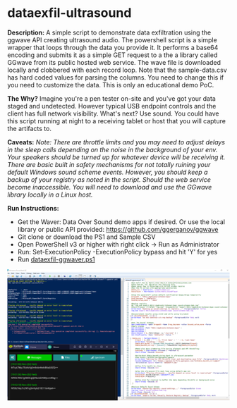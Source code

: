 # dataexfil-ultrasound
**Description:**
A simple script to demonstrate data exfiltration using the ggwave API creating ultrasound audio. The powershell script is a simple wrapper that loops through the data you provide it. It performs a base64 encoding and submits it as a simple GET request to a the a library called GGwave from its public hosted web service. The wave file is downloaded locally and clobbered with each record loop. Note that the sample-data.csv has hard coded values for parsing the columns. You need to change this if you need to customize the data. This is only an educational demo PoC. 

**The Why?**
Imagine you're a pen tester on-site and you've got your data staged and undetected. However typical USB endpoint controls and the client has full network visibility. What's next? Use sound. You could have this script running at night to a receiving tablet or host that you will capture the artifacts to.

**Caveats:**
*Note: There are throttle limits and you may need to adjust delays in the sleep calls depending on the noise in the background of your env. Your speakers should be turned up for whatever device will be receiving it. There are basic built in safety mechanisms for not totally ruining your default Windows sound scheme events. However, you should keep a backup of your registry as noted in the script. Should the web service become inaccessible. You will need to download and use the GGwave library locally in a Linux host.*

**Run Instructions:**
 - Get the Waver: Data Over Sound demo apps if desired. Or use the local library or public API provided: https://github.com/ggerganov/ggwave
 - Git clone or download the PS1 and Sample CSV
 - Open PowerShell v3 or higher with right click -> Run as Administrator 
 - Run: Set-ExecutionPolicy -ExecutionPolicy bypass and hit 'Y' for yes
 - Run [dataexfil-ggwaver.ps1](https://github.com/dc401/dataexfil-ultrasound/blob/main/dataexfil-ggwaver.ps1 "dataexfil-ggwaver.ps1")

![enter image description here](https://raw.githubusercontent.com/dc401/dataexfil-ultrasound/main/data_exfil_ultrasound_PoC.png)
